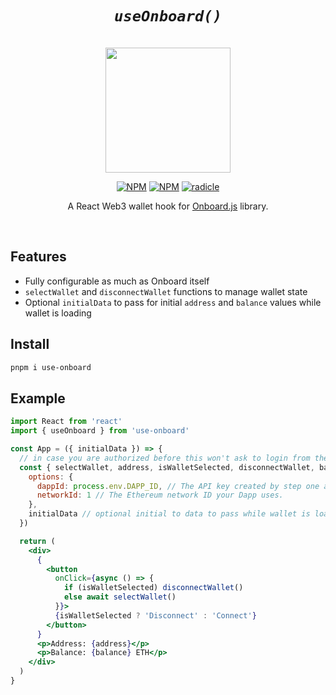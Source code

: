 <div align="center">

# _`useOnboard()`_

<br />
<img src="https://raw.githubusercontent.com/talentlessguy/use-onboard/master/logo.svg" height="200px" />

[![NPM][npm-badge]][npm-url] [![NPM][dl-badge]][npm-url] [![radicle][Radicle]][radicle-link]

A React Web3 wallet hook for [Onboard.js](https://blocknative.com/onboard) library.

<br />
</div>

## Features

- Fully configurable as much as Onboard itself
- `selectWallet` and `disconnectWallet` functions to manage wallet state
- Optional `initialData` to pass for initial `address` and `balance` values while wallet is loading

## Install

```sh
pnpm i use-onboard
```

## Example

```jsx
import React from 'react'
import { useOnboard } from 'use-onboard'

const App = ({ initialData }) => {
  // in case you are authorized before this won't ask to login from the wallet
  const { selectWallet, address, isWalletSelected, disconnectWallet, balance } = useOnboard({
    options: {
      dappId: process.env.DAPP_ID, // The API key created by step one above
      networkId: 1 // The Ethereum network ID your Dapp uses.
    },
    initialData // optional initial to data to pass while wallet is loading
  })

  return (
    <div>
      {
        <button
          onClick={async () => {
            if (isWalletSelected) disconnectWallet()
            else await selectWallet()
          }}>
          {isWalletSelected ? 'Disconnect' : 'Connect'}
        </button>
      }
      <p>Address: {address}</p>
      <p>Balance: {balance} ETH</p>
    </div>
  )
}
```

[npm-badge]: https://img.shields.io/npm/v/use-onboard?style=for-the-badge&color=4E8EE9&label=&logo=npm
[npm-url]: https://npmjs.com/package/use-onboard/swagger
[dl-badge]: https://img.shields.io/npm/dt/use-onboard?style=for-the-badge&color=4E8EE9
[radicle-link]: radicle://link/v0/rad:git:hnrkk4d16rqusj9o5qfm1mdjxj4uy5o1e7q5y
[radicle]: https://img.shields.io/badge/🌱%20hosted%20on-radicle-4E8EE9?style=for-the-badge
